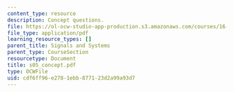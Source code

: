 ```yaml
---
content_type: resource
description: Concept questions.
file: https://ol-ocw-studio-app-production.s3.amazonaws.com/courses/16-01-unified-engineering-i-ii-iii-iv-fall-2005-spring-2006/cdf6ff96e2781ebb877123d2a99a93d7_s05_concept.pdf
file_type: application/pdf
learning_resource_types: []
parent_title: Signals and Systems
parent_type: CourseSection
resourcetype: Document
title: s05_concept.pdf
type: OCWFile
uid: cdf6ff96-e278-1ebb-8771-23d2a99a93d7
---
```

